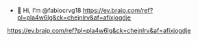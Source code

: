 - 👋 Hi, I’m @fabiocrvg18
https://ev.braip.com/ref?pl=pla4w6lg&ck=chejnlrv&af=afixjogdje

https://ev.braip.com/ref?pl=pla4w6lg&ck=chejnlrv&af=afixjogdje
